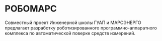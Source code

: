 # РОБОМАРС 
Совместный проект Инженерной школы ГУАП и МАРСЭНЕРГО предлагает разработку роботизированного программно-аппаратного комплекса по автоматической поверке средств измерений.
